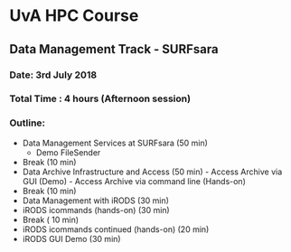 # UvA HPC Course 

## Data Management Track - SURFsara
### Date: 3rd July 2018
### Total Time : 4 hours (Afternoon session)

### Outline:

- Data Management Services at SURFsara (50 min) 
	- Demo FileSender
- Break (10 min)
- Data Archive Infrastructure and Access (50 min)
       - Access Archive via GUI (Demo)
       - Access Archive via command line (Hands-on)
- Break (10 min)
- Data Management with iRODS (30 min)
- iRODS icommands (hands-on) (30 min)
- Break ( 10 min)
- iRODS icommands continued (hands-on) (20 min)
- iRODS GUI Demo (30 min)
	 




